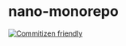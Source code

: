 nano-monorepo
=============

[![Commitizen friendly](https://img.shields.io/badge/commitizen-friendly-brightgreen.svg)](http://commitizen.github.io/cz-cli/)
